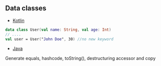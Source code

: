 ## Data classes

* [Kotlin](https://github.com/jntakpe/release-monitor/blob/8e6b61b31cab2a0086268155c3dd323dfdf66ada/src/main/kotlin/com/github/jntakpe/releasemonitor/model/api/ApplicationDTO.kt#L5)

```kotlin
data class User(val name: String, val age: Int)
// ....
val user = User("John Doe", 30) //no new keyword    
```
* [Java](https://github.com/jntakpe/release-monitor-java/blob/master/src/main/java/com/github/jntakpe/releasemonitorjava/model/api/ApplicationDTO.java)

Generate equals, hashcode, toString(), destructuring accessor and copy
